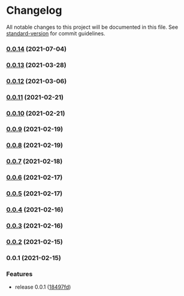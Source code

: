 # Changelog

All notable changes to this project will be documented in this file. See [standard-version](https://github.com/conventional-changelog/standard-version) for commit guidelines.

### [0.0.14](https://github.com/nlopezm/aws-cdk-image-resize/compare/v0.0.13...v0.0.14) (2021-07-04)

### [0.0.13](https://github.com/nlopezm/aws-cdk-image-resize/compare/v0.0.12...v0.0.13) (2021-03-28)

### [0.0.12](https://github.com/nlopezm/aws-cdk-image-resize/compare/v0.0.10...v0.0.12) (2021-03-06)

### [0.0.11](https://github.com/nlopezm/aws-cdk-image-resize/compare/v0.0.10...v0.0.11) (2021-02-21)

### [0.0.10](https://github.com/nlopezm/aws-cdk-image-resize/compare/v0.0.9...v0.0.10) (2021-02-21)

### [0.0.9](https://github.com/nlopezm/aws-cdk-image-resize/compare/v0.0.8...v0.0.9) (2021-02-19)

### [0.0.8](https://github.com/nlopezm/aws-cdk-image-resize/compare/v0.0.6...v0.0.8) (2021-02-19)

### [0.0.7](https://github.com/nlopezm/aws-cdk-image-resize/compare/v0.0.6...v0.0.7) (2021-02-18)

### [0.0.6](https://github.com/nlopezm/aws-cdk-image-resize/compare/v0.0.5...v0.0.6) (2021-02-17)

### [0.0.5](https://github.com/nlopezm/aws-cdk-image-resize/compare/v0.0.4...v0.0.5) (2021-02-17)

### [0.0.4](https://github.com/nlopezm/aws-cdk-image-resize/compare/v0.0.3...v0.0.4) (2021-02-16)

### [0.0.3](https://github.com/nlopezm/aws-cdk-image-resize/compare/v0.0.2...v0.0.3) (2021-02-16)

### [0.0.2](https://github.com/nlopezm/aws-cdk-image-resize/compare/v0.0.1...v0.0.2) (2021-02-15)

### 0.0.1 (2021-02-15)

### Features

- release 0.0.1 ([18497fd](https://github.com/nlopezm/aws-cdk-image-resize/commit/18497fd2f234ad4c310d56c7b53b88fee08c949b))

